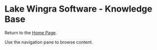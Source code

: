 # Lake Wingra Software - Knowledge Base

Return to the [Home Page](https://lakewingrasoftware.azureedge.net).

Use the navigation pane to browse content.